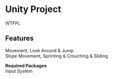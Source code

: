 # Unity Project

<a href="http://www.wtfpl.net/">
<img src="http://www.wtfpl.net/wp-content/uploads/2012/12/wtfpl-badge-4.png"
     width="80"
     height="15"
     alt="WTFPL" />
</a>

## Features

Movement, Look Around & Jump  
Slope Movement, Sprinting & Crouching & Sliding

**Required Packages**  
Input System
